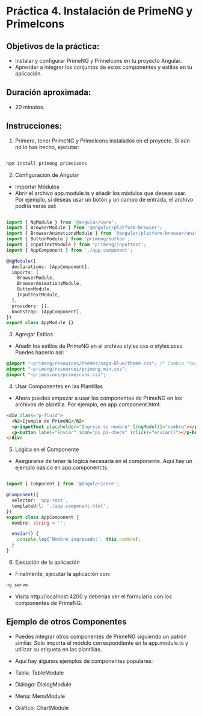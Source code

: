 # Práctica 4. Instalación de PrimeNG y PrimeIcons

## Objetivos de la práctica:
- Instalar y configurar PrimeNG y Primelcons en tu proyecto Angular.
- Aprender a integrar los conjuntos de estos componentes y estilos en tu aplicación.

## Duración aproximada:
- 20 minutos.

## Instrucciones:

1. Primero, tener PrimeNG y PrimeIcons instalados en el proyecto. Si aún no lo has hecho, ejecutar:

````bash

npm install primeng primeicons
````
2. Configuración de Angular

- Importar Módulos
- Abrir el archivo app.module.ts y añadir los módulos que deseas usar. Por ejemplo, si deseas usar un botón y un campo de entrada, el archivo podría verse así:

````typescript

import { NgModule } from '@angular/core';
import { BrowserModule } from '@angular/platform-browser';
import { BrowserAnimationsModule } from '@angular/platform-browser/animations';
import { ButtonModule } from 'primeng/button';
import { InputTextModule } from 'primeng/inputtext';
import { AppComponent } from './app.component';

@NgModule({
  declarations: [AppComponent],
  imports: [
    BrowserModule,
    BrowserAnimationsModule,
    ButtonModule,
    InputTextModule,
  ],
  providers: [],
  bootstrap: [AppComponent],
})
export class AppModule {}

````

3. Agregar Estilos

- Añadir los estilos de PrimeNG en el archivo styles.css o styles.scss. Puedes hacerlo así:

````css
@import "~primeng/resources/themes/saga-blue/theme.css"; /* Cambia "saga-blue" por el tema que prefieras */
@import "~primeng/resources/primeng.min.css";
@import "~primeicons/primeicons.css";
````

4. Usar Componentes en las Plantillas

- Ahora puedes empezar a usar los componentes de PrimeNG en los archivos de plantilla. Por ejemplo, en app.component.html:

````html
<div class="p-fluid">
  <h2>Ejemplo de PrimeNG</h2>
  <p-inputText placeholder="Ingrese su nombre" [(ngModel)]="nombre"></p-inputText>
  <p-button label="Enviar" icon="pi pi-check" (click)="enviar()"></p-button>
</div>
````
5. Lógica en el Componente

- Asegurarse de tener la lógica necesaria en el componente. Aquí hay un ejemplo básico en app.component.ts:

````typescript

import { Component } from '@angular/core';

@Component({
  selector: 'app-root',
  templateUrl: './app.component.html',
})
export class AppComponent {
  nombre: string = '';

  enviar() {
    console.log('Nombre ingresado:', this.nombre);
  }
}
````

6. Ejecución de la aplicación

- Finalmente, ejecutar la aplicación con:

````bash
ng serve

````

- Visita http://localhost:4200 y deberías ver el formulario con los componentes de PrimeNG.

## Ejemplo de otros Componentes

- Puedes integrar otros componentes de PrimeNG siguiendo un patrón similar. Solo importa el módulo correspondiente en la app.module.ts y utilizar su etiqueta en las plantillas. 

- Aquí hay algunos ejemplos de componentes populares:

- Tabla: TableModule
- Diálogo: DialogModule
- Menú: MenuModule
- Gráfico: ChartModule
